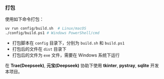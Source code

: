 ### 打包
使用如下命令打包：
```bash
uv run config/build.sh  # Linux/macOS
./config/build.ps1 # Windows PowerShell/cmd
```

- 打包脚本在 `config` 目录下，分别为 `build.sh` 和 `build.ps1`
- 打包后的文件在 `dist` 目录下
- 打包后的文件为 `exe` 文件，需要在 Windows 系统下运行

在 **Trae(Deepseek)**, **元宝(Deepseek)** 协助下使用 **tkinter**, **pystray**, **sqlite** 开发本项目。
